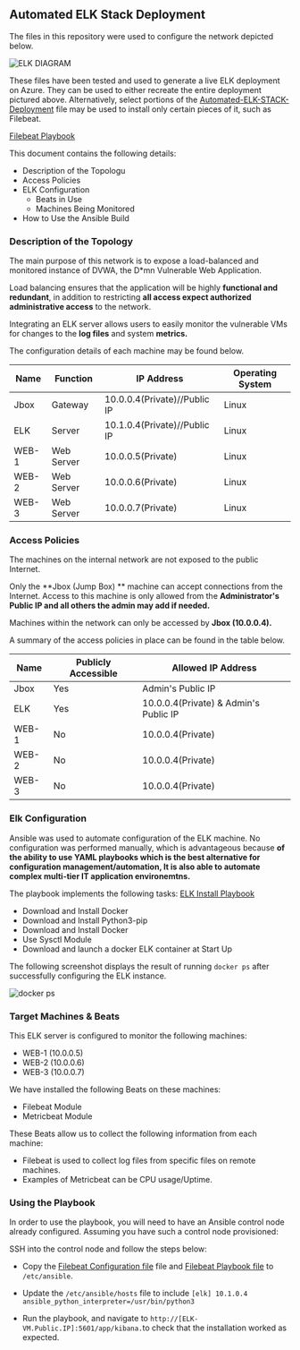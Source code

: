 ## Automated ELK Stack Deployment

The files in this repository were used to configure the network depicted below.

![ELK DIAGRAM](https://github.com/andrewelemoso/Automated-ELK-Stack-Deployment/blob/main/Diagrams/ELK_DIAGRAM.png)

These files have been tested and used to generate a live ELK deployment on Azure. They can be used to either recreate the entire deployment pictured above. Alternatively, select portions of the [Automated-ELK-STACK-Deployment](https://github.com/andrewelemoso/Automated-ELK-Stack-Deployment) file may be used to install only certain pieces of it, such as Filebeat.

[Filebeat Playbook](https://github.com/andrewelemoso/Automated-ELK-Stack-Deployment/blob/main/Ansible/Filebeat/filebeat-playbook.yml)

This document contains the following details:
- Description of the Topologu
- Access Policies
- ELK Configuration
  - Beats in Use
  - Machines Being Monitored
- How to Use the Ansible Build


### Description of the Topology

The main purpose of this network is to expose a load-balanced and monitored instance of DVWA, the D*mn Vulnerable Web Application.

Load balancing ensures that the application will be highly **functional and redundant**, in addition to restricting **all access expect authorized administrative access** to the network.

Integrating an ELK server allows users to easily monitor the vulnerable VMs for changes to the **log files** and system **metrics.**

The configuration details of each machine may be found below.

| **Name** | **Function** | **IP Address**               | **Operating System** |
|----------|--------------|------------------------------|----------------------|
| Jbox     | Gateway      | 10.0.0.4(Private)//Public IP | Linux                |
| ELK      | Server       | 10.1.0.4(Private)//Public IP | Linux                |
| WEB-1    | Web Server   | 10.0.0.5(Private)            | Linux                |
| WEB-2    | Web Server   | 10.0.0.6(Private)            | Linux                |
| WEB-3    | Web Server   | 10.0.0.7(Private)            | Linux                |

### Access Policies

The machines on the internal network are not exposed to the public Internet. 

Only the **Jbox (Jump Box) ** machine can accept connections from the Internet. Access to this machine is only allowed from the **Administrator's Public IP and all others the admin may add if needed.**


Machines within the network can only be accessed by **Jbox (10.0.0.4).**

A summary of the access policies in place can be found in the table below.

| **Name** | **Publicly Accessible** | **Allowed IP Address**                |
|----------|-------------------------|---------------------------------------|
| Jbox     | Yes                     | Admin's Public IP                     |
| ELK      | Yes                     | 10.0.0.4(Private) & Admin's Public IP |
| WEB-1    | No                      | 10.0.0.4(Private)                     |
| WEB-2    | No                      | 10.0.0.4(Private)                     |
| WEB-3    | No                      | 10.0.0.4(Private)                     |

### Elk Configuration

Ansible was used to automate configuration of the ELK machine. No configuration was performed manually, which is advantageous because **of the ability to use YAML playbooks which is the best alternative for configuration management/automation, It is also able to automate complex multi-tier IT application environemtns.**

The playbook implements the following tasks:
[ELK Install Playbook](https://github.com/andrewelemoso/Automated-ELK-Stack-Deployment/blob/main/Ansible/ELK/install-elk.yml)
- Download and Install Docker
- Download and Install Python3-pip
- Download and Install Docker
- Use Sysctl Module
- Download and launch a docker ELK container at Start Up

The following screenshot displays the result of running `docker ps` after successfully configuring the ELK instance.

![docker ps](https://github.com/andrewelemoso/Automated-ELK-Stack-Deployment/blob/main/Ansible/IMAGES/ELK-Docker-ps.png)

### Target Machines & Beats
This ELK server is configured to monitor the following machines:
- WEB-1 (10.0.0.5)
- WEB-2 (10.0.0.6)  
- WEB-3 (10.0.0.7)         

We have installed the following Beats on these machines:
- Filebeat Module
- Metricbeat Module

These Beats allow us to collect the following information from each machine:
- Filebeat is used to collect log files from specific files on remote machines.
- Examples of Metricbeat can be CPU usage/Uptime.

### Using the Playbook
In order to use the playbook, you will need to have an Ansible control node already configured. Assuming you have such a control node provisioned: 

SSH into the control node and follow the steps below:
- Copy the [Filebeat Configuration file](https://github.com/andrewelemoso/Automated-ELK-Stack-Deployment/blob/main/Ansible/Filebeat/Drew-filebeat-config.yml) file and [Filebeat Playbook file](https://github.com/andrewelemoso/Automated-ELK-Stack-Deployment/blob/main/Ansible/Filebeat/filebeat-playbook.yml) to `/etc/ansible`.
- Update the `/etc/ansible/hosts` file to include 
`[elk]
 10.1.0.4 ansible_python_interpreter=/usr/bin/python3`
 
- Run the playbook, and navigate to `http://[ELK-VM.Public.IP]:5601/app/kibana.`to check that the installation worked as expected.
